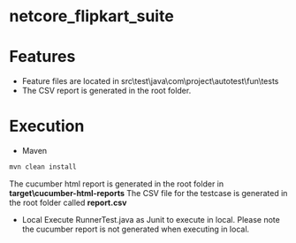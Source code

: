 # netcore_flipkart_suite

# Features

- Feature files are located in src\test\java\com\project\autotest\fun\tests
- The CSV report is generated in the root folder.

# Execution

- Maven
 
```sh
mvn clean install
```

The cucumber html report is generated in the root folder in **target\cucumber-html-reports**
The CSV file for the testcase is generated in the root folder called **report.csv** 


- Local
Execute RunnerTest.java as Junit to execute in local.
Please note the cucumber report is not generated when executing in local.
 
